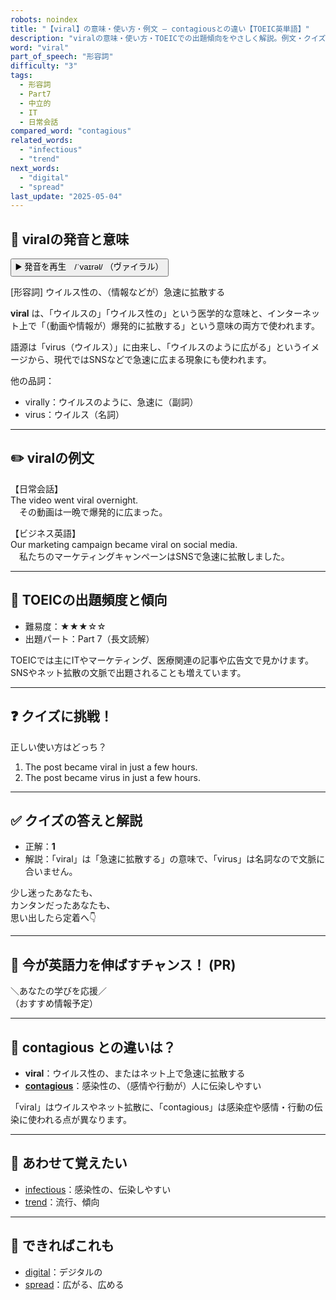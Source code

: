 ```yaml
---
robots: noindex
title: "【viral】の意味・使い方・例文 ― contagiousとの違い【TOEIC英単語】"
description: "viralの意味・使い方・TOEICでの出題傾向をやさしく解説。例文・クイズ付きでcontagiousとの違いもわかりやすく学べます。"
word: "viral"
part_of_speech: "形容詞"
difficulty: "3"
tags:
  - 形容詞
  - Part7
  - 中立的
  - IT
  - 日常会話
compared_word: "contagious"
related_words:
  - "infectious"
  - "trend"
next_words:
  - "digital"
  - "spread"
last_update: "2025-05-04"
---
```


## 🔰 viralの発音と意味

<button class="play-audio" onclick="playTTS('viral')">
  <span class="play-audio-main">
    ▶️ 発音を再生　/ˈvaɪrəl/
  </span>
  <span class="play-audio-sub">
    （ヴァイラル）
  </span>
</button>

[形容詞] ウイルス性の、（情報などが）急速に拡散する

**viral** は、「ウイルスの」「ウイルス性の」という医学的な意味と、インターネット上で「（動画や情報が）爆発的に拡散する」という意味の両方で使われます。

語源は「virus（ウイルス）」に由来し、「ウイルスのように広がる」というイメージから、現代ではSNSなどで急速に広まる現象にも使われます。

他の品詞：  
- virally：ウイルスのように、急速に（副詞）
- virus：ウイルス（名詞）

---

## ✏️ viralの例文

【日常会話】  
The video went viral overnight.  
　その動画は一晩で爆発的に広まった。

【ビジネス英語】  
Our marketing campaign became viral on social media.  
　私たちのマーケティングキャンペーンはSNSで急速に拡散しました。

---

## 🎯 TOEICの出題頻度と傾向

- 難易度：★★★☆☆
- 出題パート：Part 7（長文読解）

TOEICでは主にITやマーケティング、医療関連の記事や広告文で見かけます。SNSやネット拡散の文脈で出題されることも増えています。

---

## ❓ クイズに挑戦！

正しい使い方はどっち？

1. The post became viral in just a few hours.  
2. The post became virus in just a few hours.

---

## ✅ クイズの答えと解説

- 正解：**1**
- 解説：「viral」は「急速に拡散する」の意味で、「virus」は名詞なので文脈に合いません。

少し迷ったあなたも、  
カンタンだったあなたも、  
思い出したら定着へ👇️

---

## 🚀 今が英語力を伸ばすチャンス！ (PR)

<div class="info-center">
＼あなたの学びを応援／<br>  
（おすすめ情報予定）
</div>

---

## 🤔  contagious との違いは？

- **viral**：ウイルス性の、またはネット上で急速に拡散する
- **[contagious](/word/contagious)**：感染性の、（感情や行動が）人に伝染しやすい

「viral」はウイルスやネット拡散に、「contagious」は感染症や感情・行動の伝染に使われる点が異なります。

---

## 🧩 あわせて覚えたい

- [infectious](/word/infectious)：感染性の、伝染しやすい
- [trend](/word/trend)：流行、傾向

---

## 📖 できればこれも

- [digital](/word/digital)：デジタルの
- [spread](/word/spread)：広がる、広める

<!-- cvid: aid12_bid37 -->
